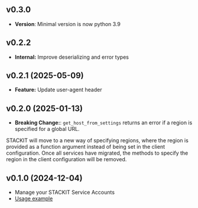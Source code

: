 ## v0.3.0
- **Version**: Minimal version is now python 3.9

## v0.2.2
- **Internal:** Improve deserializing and error types

## v0.2.1 (2025-05-09)
- **Feature:** Update user-agent header

## v0.2.0 (2025-01-13)
- **Breaking Change:**: `get_host_from_settings` returns an error if a region is specified for a global URL.

STACKIT will move to a new way of specifying regions, where the region is provided as a function argument instead of being set in the client configuration. Once all services have migrated, the methods to specify the region in the client configuration will be removed.

## v0.1.0 (2024-12-04)
- Manage your STACKIT Service Accounts
- [Usage example](https://github.com/stackitcloud/stackit-sdk-python/tree/main/examples/serviceaccount)
